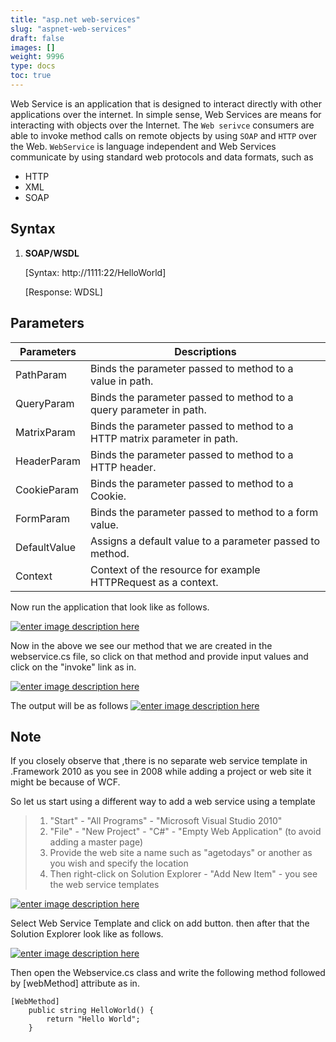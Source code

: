 ```yaml
---
title: "asp.net web-services"
slug: "aspnet-web-services"
draft: false
images: []
weight: 9996
type: docs
toc: true
---
```


Web Service is an application that is designed to interact directly with other applications over the internet. In simple sense, Web Services are means for interacting with objects over the Internet. The `Web serivce` consumers are able to invoke method calls on remote objects by using `SOAP` and `HTTP` over the Web. `WebService` is language independent and Web Services communicate by using standard web protocols and data formats, such as

 - HTTP
 - XML
 - SOAP



 



## Syntax
 1. **SOAP/WSDL**
    
    [Syntax: http://1111:22/HelloWorld] 
    
    [Response: WDSL]
    
        
       

## Parameters
 | Parameters| Descriptions|
| ------ | ------ |
| PathParam| Binds the parameter passed to method to a value in path.|
| QueryParam| Binds the parameter passed to method to a query parameter in path.|
| MatrixParam| Binds the parameter passed to method to a HTTP matrix parameter in path.|
| HeaderParam| Binds the parameter passed to method to a HTTP header.|
| CookieParam| Binds the parameter passed to method to a Cookie.|
| FormParam| Binds the parameter passed to method to a form value.|
| DefaultValue| Assigns a default value to a parameter passed to method.|
| Context| Context of the resource for example HTTPRequest as a context.|

Now run the application that look like as follows.

[![enter image description here][1]][1]


Now in the above we see our method that we are created in the webservice.cs file, so click on that method and provide input values and click on the "invoke" link as in.

[![enter image description here][2]][2]


The output will be as follows
[![enter image description here][3]][3]


  [1]: https://i.stack.imgur.com/vNres.png
  [2]: https://i.stack.imgur.com/pnhus.png
  [3]: https://i.stack.imgur.com/CNSc1.png

## Note
If you closely observe that ,there is no separate  web service template in .Framework 2010 as you see in 2008 while adding a project or web site it might be because of WCF.

So let us start using a different way to add a web service using a template

> 1. "Start" - "All Programs" - "Microsoft Visual Studio 2010"
> 2. "File" - "New Project" - "C#" - "Empty Web Application" (to avoid adding a master page)
> 3. Provide the web site a name such as  "agetodays" or another as you wish and specify the location
> 4. Then right-click on Solution Explorer - "Add New Item" - you see  the web service templates

[![enter image description here][1]][1]

Select Web Service Template and click on add button. then after that the Solution Explorer look like as follows.

[![enter image description here][2]][2]


  [1]: https://i.stack.imgur.com/o7AsF.png
  [2]: https://i.stack.imgur.com/6WvRA.png

Then open the Webservice.cs class and write the following method followed by [webMethod] attribute as in.

    [WebMethod]
        public string HelloWorld() {
            return "Hello World";
        }



